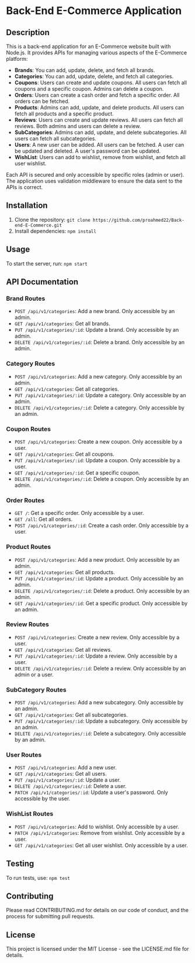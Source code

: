 # Back-End E-Commerce Application


## Description

This is a back-end application for an E-Commerce website built with Node.js. It provides APIs for managing various aspects of the E-Commerce platform:

- **Brands**: You can add, update, delete, and fetch all brands.
- **Categories**: You can add, update, delete, and fetch all categories.
- **Coupons**: Users can create and update coupons. All users can fetch all coupons and a specific coupon. Admins can delete a coupon.
- **Orders**: Users can create a cash order and fetch a specific order. All orders can be fetched.
- **Products**: Admins can add, update, and delete products. All users can fetch all products and a specific product.
- **Reviews**: Users can create and update reviews. All users can fetch all reviews. Both admins and users can delete a review.
- **SubCategories**: Admins can add, update, and delete subcategories. All users can fetch all subcategories.
- **Users**: A new user can be added. All users can be fetched. A user can be updated and deleted. A user's password can be updated.
- **WishList**: Users can add to wishlist, remove from wishlist, and fetch all user wishlist.

Each API is secured and only accessible by specific roles (admin or user). The application uses validation middleware to ensure the data sent to the APIs is correct.

## Installation

1. Clone the repository: `git clone https://github.com/proahmed22/Back-end-E-Commerce.git`
2. Install dependencies: `npm install`

## Usage

To start the server, run: `npm start`

## API Documentation

### Brand Routes

- `POST /api/v1/categories`: Add a new brand. Only accessible by an admin.
- `GET /api/v1/categories`: Get all brands.
- `PUT /api/v1/categories/:id`: Update a brand. Only accessible by an admin.
- `DELETE /api/v1/categories/:id`: Delete a brand. Only accessible by an admin.

### Category Routes

- `POST /api/v1/categories`: Add a new category. Only accessible by an admin.
- `GET /api/v1/categories`: Get all categories.
- `PUT /api/v1/categories/:id`: Update a category. Only accessible by an admin.
- `DELETE /api/v1/categories/:id`: Delete a category. Only accessible by an admin.

### Coupon Routes

- `POST /api/v1/categories`: Create a new coupon. Only accessible by a user.
- `GET /api/v1/categories`: Get all coupons.
- `PUT /api/v1/categories/:id`: Update a coupon. Only accessible by a user.
- `GET /api/v1/categories/:id`: Get a specific coupon.
- `DELETE /api/v1/categories/:id`: Delete a coupon. Only accessible by an admin.

### Order Routes

- `GET /`: Get a specific order. Only accessible by a user.
- `GET /all`: Get all orders.
- `POST /api/v1/categories/:id`: Create a cash order. Only accessible by a user.

### Product Routes

- `POST /api/v1/categories`: Add a new product. Only accessible by an admin.
- `GET /api/v1/categories`: Get all products.
- `PUT /api/v1/categories/:id`: Update a product. Only accessible by an admin.
- `DELETE /api/v1/categories/:id`: Delete a product. Only accessible by an admin.
- `GET /api/v1/categories/:id`: Get a specific product. Only accessible by an admin.

### Review Routes

- `POST /api/v1/categories`: Create a new review. Only accessible by a user.
- `GET /api/v1/categories`: Get all reviews.
- `PUT /api/v1/categories/:id`: Update a review. Only accessible by a user.
- `DELETE /api/v1/categories/:id`: Delete a review. Only accessible by an admin or a user.

### SubCategory Routes

- `POST /api/v1/categories`: Add a new subcategory. Only accessible by an admin.
- `GET /api/v1/categories`: Get all subcategories.
- `PUT /api/v1/categories/:id`: Update a subcategory. Only accessible by an admin.
- `DELETE /api/v1/categories/:id`: Delete a subcategory. Only accessible by an admin.

### User Routes

- `POST /api/v1/categories`: Add a new user.
- `GET /api/v1/categories`: Get all users.
- `PUT /api/v1/categories/:id`: Update a user.
- `DELETE /api/v1/categories/:id`: Delete a user.
- `PATCH /api/v1/categories/:id`: Update a user's password. Only accessible by the user.

### WishList Routes

- `POST /api/v1/categories`: Add to wishlist. Only accessible by a user.
- `PATCH /api/v1/categories`: Remove from wishlist. Only accessible by a user.
- `GET /api/v1/categories`: Get all user wishlist. Only accessible by a user.


## Testing

To run tests, use: `npm test`

## Contributing

Please read CONTRIBUTING.md for details on our code of conduct, and the process for submitting pull requests.

## License

This project is licensed under the MIT License - see the LICENSE.md file for details.
